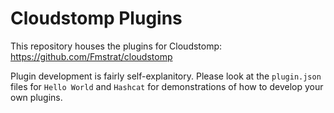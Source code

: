 # Cloudstomp Plugins
This repository houses the plugins for Cloudstomp: https://github.com/Fmstrat/cloudstomp

Plugin development is fairly self-explanitory. Please look at the `plugin.json` files for `Hello World` and `Hashcat` for demonstrations of how to develop your own plugins.
